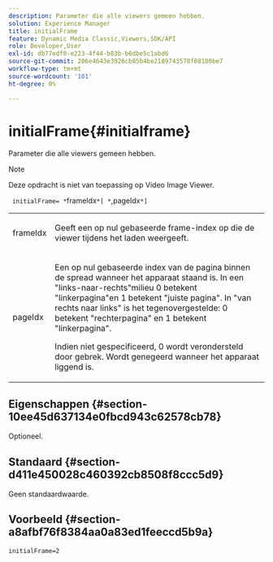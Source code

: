 ```yaml
---
description: Parameter die alle viewers gemeen hebben.
solution: Experience Manager
title: initialFrame
feature: Dynamic Media Classic,Viewers,SDK/API
role: Developer,User
exl-id: db77edf0-e223-4f44-b83b-b6dbe5c1abd6
source-git-commit: 206e4643e3926cb85b4be2189743578f88180be7
workflow-type: tm+mt
source-wordcount: '101'
ht-degree: 0%

---
```


# initialFrame{#initialframe}

Parameter die alle viewers gemeen hebben.

>[!NOTE]
>
>Deze opdracht is niet van toepassing op Video Image Viewer.

` initialFrame= *`frameIdx`*[ *`,pageIdx`*]`

<table id="table_9B98C97485DD4DEB8A6ECBCE8DF6B886"> 
 <tbody> 
  <tr> 
   <td colname="col1"> <p> <span class="codeph"> <span class="varname"> frameIdx</span> </span> </p> </td> 
   <td colname="col2"> <p> Geeft een op nul gebaseerde frame-index op die de viewer tijdens het laden weergeeft. </p> </td> 
  </tr> 
  <tr> 
   <td colname="col1"> <p><span class="codeph"><span class="varname"> pageIdx</span></span> </p> </td> 
   <td colname="col2"> <p>Een op nul gebaseerde index van de pagina binnen de spread wanneer het apparaat staand is. In een "links-naar-rechts"milieu <span class="codeph"> 0</span> betekent "linkerpagina"en <span class="codeph"> 1</span> betekent "juiste pagina". In "van rechts naar links" is het tegenovergestelde: <span class="codeph"> 0</span> betekent "rechterpagina" en <span class="codeph"> 1</span> betekent "linkerpagina". </p> <p>Indien niet gespecificeerd, <span class="codeph"> 0</span> wordt verondersteld door gebrek. Wordt genegeerd wanneer het apparaat liggend is. </p> </td> 
  </tr> 
 </tbody> 
</table>

## Eigenschappen {#section-10ee45d637134e0fbcd943c62578cb78}

Optioneel.

## Standaard {#section-d411e450028c460392cb8508f8ccc5d9}

Geen standaardwaarde.

## Voorbeeld {#section-a8afbf76f8384aa0a83ed1feeccd5b9a}

```
initialFrame=2
```
